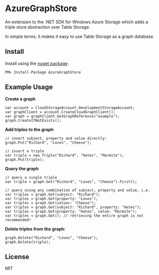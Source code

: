 # AzureGraphStore

An extension to the .NET SDK for Windows Azure Storage which adds a triple store abstraction over Table Storage.

In simple terms, it makes it easy to use Table Storage as a graph database.

## Install

Install using the [nuget package](https://nuget.org/packages/AzureGraphStore/):

```
PM> Install-Package AzureGraphStore
```

## Example Usage

**Create a graph**

```
var account = CloudStorageAccount.DevelopmentStorageAccount;
var graphClient = account.CreateCloudGraphClient();
var graph = graphClient.GetGraphReference("example");
graph.CreateIfNotExists();
```

**Add triples to the graph**

```
// insert subject, property and value directly:
graph.Put("Richard", "Loves", "Cheese");

// insert a triple
var triple = new Triple("Richard", "Hates", "Marmite");
graph.Put(triple);
```

**Query the graph**

```
// query a single triple
var triple = graph.Get("Richard", "Loves", "Cheese").First();

// query using any combination of subject, property and value, i.e.
var triples = graph.Get(subject: "Richard");
var triples = graph.Get(property: "Loves");
var triples = graph.Get(values: "Cheese");
var triples = graph.Get(subject: "Richard", property: "Hates");
var triples = graph.Get(property: "Hates", value: "Marmite");
var triples = graph.Get(); // retrieving the entire graph is not recommended!
```

**Delete triples from the graph:**

```
graph.Delete("Richard", "Loves", "Cheese");
graph.Delete(triple);
```

## License

MIT
